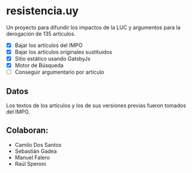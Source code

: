 # resistencia.uy

Un proyecto para difundir los impactos de la LUC y argumentos para la derogación de 135 artículos.

- [x] Bajar los artículos del IMPO
- [x] Bajar los artículos originales sustituidos
- [x] Sitio estático usando GatsbyJs
- [x] Motor de Búsqueda
- [ ] Conseguir argumentario por artículo

## Datos

Los textos de los artículos y los de sus versiones previas fueron tomados del IMPO.

## Colaboran:

- Camilo Dos Santos
- Sebastián Gadea
- Manuel Falero
- Raúl Speroni